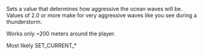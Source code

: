 Sets a value that determines how aggressive the ocean waves will be. Values of 2.0 or more make for very aggressive waves like you see during a thunderstorm.

Works only ~200 meters around the player.

Most likely SET_CURRENT_*